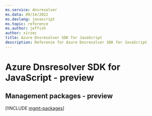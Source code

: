 ```yaml
---
ms.service: dnsresolver
ms.data: 09/14/2022
ms.devlang: javascript
ms.topic: reference
ms.author: jeffish
author: xirzec
title: Azure Dnsresolver SDK for JavaScript
description: Reference for Azure Dnsresolver SDK for JavaScript
---
```

# Azure Dnsresolver SDK for JavaScript - preview

## Management packages - preview
[!INCLUDE [mgmt-packages](dnsresolver-mgmt-index.md)]